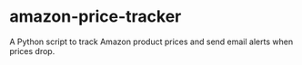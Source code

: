 # amazon-price-tracker
A Python script to track Amazon product prices and send email alerts when prices drop.
